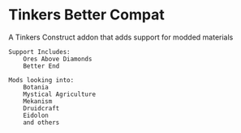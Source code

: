 # Tinkers Better Compat

A Tinkers Construct addon that adds support for modded materials

    Support Includes:
        Ores Above Diamonds
        Better End     
        
    Mods looking into:
        Botania
        Mystical Agriculture
        Mekanism
        Druidcraft
        Eidolon
        and others
